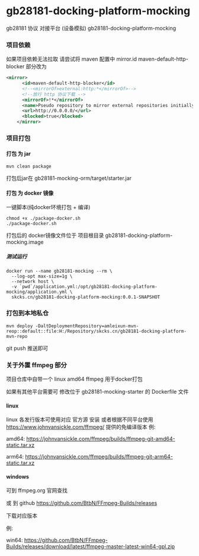 # gb28181-docking-platform-mocking

gb28181 协议 对接平台 (设备模拟)
gb28181-docking-platform-mocking

### 项目依赖
如果项目依赖无法拉取 请尝试将 maven 配置中
mirror.id maven-default-http-blocker 部分改为
```xml
<mirror>
      <id>maven-default-http-blocker</id>
      <!--<mirrorOf>external:http:*</mirrorOf>-->
      <!--放行 http 协议下载 -->
      <mirrorOf>!*</mirrorOf>
      <name>Pseudo repository to mirror external repositories initially using HTTP.</name>
      <url>http://0.0.0.0/</url>
      <blocked>true</blocked>
    </mirror>
```
### 项目打包
#### 打包 为 jar
```shell
mvn clean package
```
打包后jar在 gb28181-mocking-orm/target/starter.jar

#### 打包 为 docker 镜像
一键脚本(纯docker环境打包 + 编译)
```
chmod +x ./package-docker.sh
./package-docker.sh
```
打包后的 docker镜像文件位于 项目根目录 gb28181-docking-platform-mocking.image

##### 测试运行
```shell
docker run --name gb28181-mocking --rm \
  --log-opt max-size=1g \
  --network host \
  -v `pwd`/application.yml:/opt/gb28181-docking-platform-mocking/application.yml \
  skcks.cn/gb28181-docking-platform-mocking:0.0.1-SNAPSHOT
```

### 打包到本地私仓
```shell
mvn deploy -DaltDeploymentRepository=amleixun-mvn-reop::default::file:H:/Repository/skcks.cn/gb28181-docking-platform-mvn-repo
```
git push 推送即可

### 关于外置 ffmpeg 部分
项目仓库中自带一个 linux amd64 ffmpeg 用于docker打包

如果有其他平台需要可 修改位于 gb28181-mocking-starter 的 Dockerfile 文件

#### linux
linux 各发行版本可使用对应 官方源 安装
或者根据不同平台使用 https://www.johnvansickle.com/ffmpeg/ 提供的免编译版本
例:

amd64: https://johnvansickle.com/ffmpeg/builds/ffmpeg-git-amd64-static.tar.xz

arm64: https://johnvansickle.com/ffmpeg/builds/ffmpeg-git-arm64-static.tar.xz

#### windows
可到 ffmpeg.org 官网查找

或 到 github https://github.com/BtbN/FFmpeg-Builds/releases

下载对应版本

例:

win64: https://github.com/BtbN/FFmpeg-Builds/releases/download/latest/ffmpeg-master-latest-win64-gpl.zip
